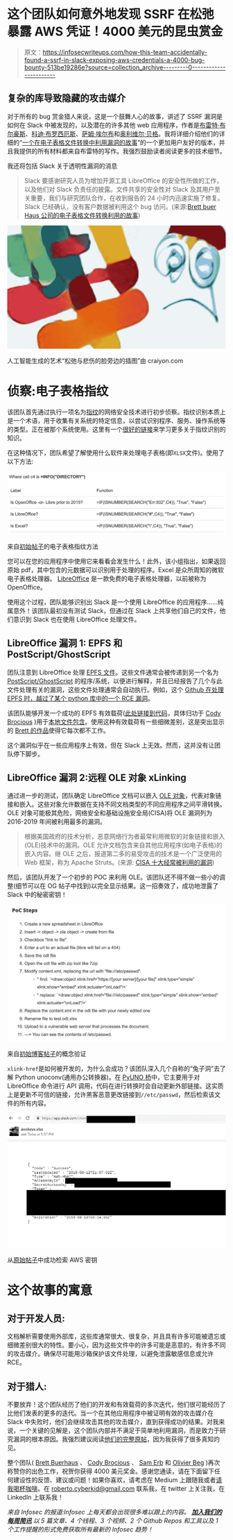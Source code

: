 # 这个团队如何意外地发现 SSRF 在松弛暴露 AWS 凭证！4000 美元的昆虫赏金

> 原文：<https://infosecwriteups.com/how-this-team-accidentally-found-a-ssrf-in-slack-exposing-aws-credentials-a-4000-bug-bounty-513be19286e?source=collection_archive---------0----------------------->

## 复杂的库导致隐藏的攻击媒介

对于所有的 bug 赏金猎人来说，这是一个鼓舞人心的故事，讲述了 SSRF 漏洞是如何在 Slack 中被发现的，以及潜在的许多其他 web 应用程序，作者是[布雷特·布尔豪斯](https://twitter.com/bbuerhaus)、[科迪·布罗西厄斯](https://twitter.com/daeken)、[萨姆·埃尔布](https://twitter.com/erbbysam)和[奥利维尔·贝格](https://twitter.com/smiegles)。我将详细介绍他们的详细的“[一个在电子表格文件转换中利用漏洞的故事](https://buer.haus/2019/10/18/a-tale-of-exploitation-in-spreadsheet-file-conversions/)”的一个更加用户友好的版本，并且我提供的所有材料都来自布雷特的写作。我强烈鼓励读者阅读更多的技术细节。

我还将包括 Slack 关于透明性漏洞的消息

> Slack 要感谢研究人员为增加开源工具 LibreOffice 的安全性所做的工作，以及他们对 Slack 负责任的披露。文件共享的安全性对 Slack 及其用户至关重要，我们与研究团队合作，在收到报告的 24 小时内迅速实施了修复。Slack 已经确认，没有客户数据被利用这个 bug 访问。(来源:[Brett buer Haus 公司的电子表格文件转换利用的故事](https://buer.haus/2019/10/18/a-tale-of-exploitation-in-spreadsheet-file-conversions/))

![](img/3d936b4ee9b5513be5ee17115d8e25d3.png)

人工智能生成的艺术“松弛与悲伤的脸旁边的插图”由 craiyon.com

# 侦察:电子表格指纹

该团队首先通过执行一项名为[指纹](https://cyware.com/news/what-is-cybersecurity-fingerprinting-de718f94)的网络安全技术进行初步侦察。指纹识别本质上是一个术语，用于收集有关系统的特定信息，以尝试识别程序、服务、操作系统等的类型。正在被那个系统使用。这里有一个[很好的链接](https://securitytrails.com/blog/cybersecurity-fingerprinting)来学习更多关于指纹识别的知识。

在这种情况下，团队希望了解使用什么软件来处理电子表格(即`XLSX`文件)。使用了以下方法:

![](img/9289b67993a1f73921d576063f10f88f.png)

来自[初始帖子](https://buer.haus/2019/10/18/a-tale-of-exploitation-in-spreadsheet-file-conversions/)的电子表格指纹方法

您可以在您的应用程序中使用它来看看会发生什么！此外，该小组指出，如果返回原始 pdf，其中包含的元数据可以识别用于处理的程序。Excel 是众所周知的微软电子表格处理器。 [LibreOffice](https://www.libreoffice.org/) 是一款免费的电子表格处理器，以前被称为 OpenOffice。

使用这个过程，团队能够识别出 Slack 是一个使用 LibreOffice 的应用程序……纯属意外！该团队最初没有测试 Slack，但通过在 Slack 上共享他们自己的文件，他们意识到 Slack 也在使用 LibreOffice 处理文件。

## LibreOffice 漏洞 1: EPFS 和 PostScript/GhostScript

团队注意到 LibreOffice 处理 [EPFS 文件](https://fileinfo.com/extension/epsf)。这些文件通常会被传递到另一个名为 [PostScript/GhostScript](https://www.ghostscript.com/) 的程序/系统，以便进行解释，并且已经报告了几个与此文件处理有关的漏洞，这些文件处理通常会自动执行。例如，这个 [Github 在处理 EPFS 时，越过了某个 python 库中的一个 RCE 漏洞](https://github.com/farisv/PIL-RCE-Ghostscript-CVE-2018-16509)。

该团队能够开发一个成功的 EPFS 有效载荷([此处链接到代码](https://gist.github.com/ziot/fb96e97baae59e3539ac3cdacbd09430)，具体归功于 [Cody Brocious](https://twitter.com/daeken) )用于[本地文件包含](https://www.acunetix.com/blog/articles/local-file-inclusion-lfi/)。使用这种有效载荷有一些细微差别，这是突出显示的 [Brett 的作品](https://buer.haus/2019/10/18/a-tale-of-exploitation-in-spreadsheet-file-conversions/)使得它每次都不工作。

这个漏洞似乎在一些应用程序上有效，但在 Slack 上无效。然而，这并没有让团队停下脚步。

## LibreOffice 漏洞 2:远程 OLE 对象 xLinking

通过进一步的测试，团队确定 LibreOffice 文档可以嵌入 [OLE 对象](https://en.wikipedia.org/wiki/Object_Linking_and_Embedding)，代表对象链接和嵌入。这些对象允许数据在支持不同文档类型的不同应用程序之间平滑转换。OLE 对象可能极其危险，网络安全和基础设施安全局(CISA)将 OLE 漏洞列为 2016-2019 年间被利用最多的漏洞。

> 根据美国政府的技术分析，恶意网络行为者最常利用微软的对象链接和嵌入(OLE)技术中的漏洞。OLE 允许文档包含来自其他应用程序(如电子表格)的嵌入内容。继 OLE 之后，报道第二多的易受攻击的技术是一个广泛使用的 Web 框架，称为 Apache Struts。(来源: [CISA 十大经常被利用的漏洞](https://www.cisa.gov/uscert/ncas/alerts/aa20-133a))

然后，该团队开发了一个初步的 POC 来利用 OLE。该团队还不得不做一些小的调整(细节可以在 OG 帖子中找到)以完全显示结果。这一招奏效了，成功地泄露了 Slack 中的秘密密钥！

![](img/c5884ee94aecb8233275d221d027d2ad.png)

来自[初始博客帖子](https://buer.haus/2019/10/18/a-tale-of-exploitation-in-spreadsheet-file-conversions/)的概念验证

`xlink-href`是如何被开发的，为什么会成功？该团队深入几个自称的“兔子洞”去了解 Python unoconv(通用办公转换器)。在 [PyUNO 桥](https://wiki.openoffice.org/wiki/PyUNO_bridge)中，它主要用于对 LibreOffice 命令进行 API 调用，代码在进行转换时会自动更新外部链接。这实质上是更新不可信的链接，允许黑客恶意更改链接到`//etc/passwd`，然后检索该文件的所有内容。

![](img/dea08ed58727e4c126a09481843d7031.png)

从[原始帖子](https://buer.haus/2019/10/18/a-tale-of-exploitation-in-spreadsheet-file-conversions/)中成功检索 AWS 密钥

# 这个故事的寓意

## 对于开发人员:

文档解析需要使用外部库，这些库通常很大、很复杂，并且具有许多可能被遗忘或细微差别很大的特性。要小心，因为这些文件中的许多可能是恶意的，有许多不同的攻击媒介。确保尽可能用沙箱保护该文件处理，以避免泄露敏感信息或允许 RCE。

## **对于猎人:**

不要放弃！这个团队经历了他们的开发和有效载荷的多次迭代，他们很可能经历了比他们发表的更多的迭代。当一个在其他应用程序中被证明有效的攻击媒介在 Slack 中失败时，他们会继续攻击其他的攻击媒介，直到获得成功的结果。对我来说，一个关键的见解是，这个团队内部并不满足于简单地利用漏洞，而是致力于研究漏洞的根本原因。我强烈建议阅读[他们的完整原帖](https://buer.haus/2019/10/18/a-tale-of-exploitation-in-spreadsheet-file-conversions/)，因为我获得了很多真知灼见。

整个团队( [Brett Buerhaus](https://twitter.com/bbuerhaus) 、 [Cody Brocious](https://twitter.com/daeken) 、 [Sam Erb](https://twitter.com/erbbysam) 和 [Olivier Beg](https://twitter.com/smiegles) )再次称赞你的出色工作，祝贺你获得 4000 美元奖金。感谢您通读，请在下面留下任何建设性的反馈、建议或问题！如果你喜欢，请考虑在 Medium 上跟随我或者[请我喝杯咖啡](https://www.buymeacoffee.com/robertocyberkid)。在 roberto.cyberkid@gmail.com 联系我，在 twitter 上关注我，在 LinkedIn 上联系我！

*来自 Infosec 的报道:Infosec 上每天都会出现很多难以跟上的内容。* [***加入我们的每周简讯***](https://weekly.infosecwriteups.com/) *以 5 篇文章、4 个线程、3 个视频、2 个 Github Repos 和工具以及 1 个工作提醒的形式免费获取所有最新的 Infosec 趋势！*